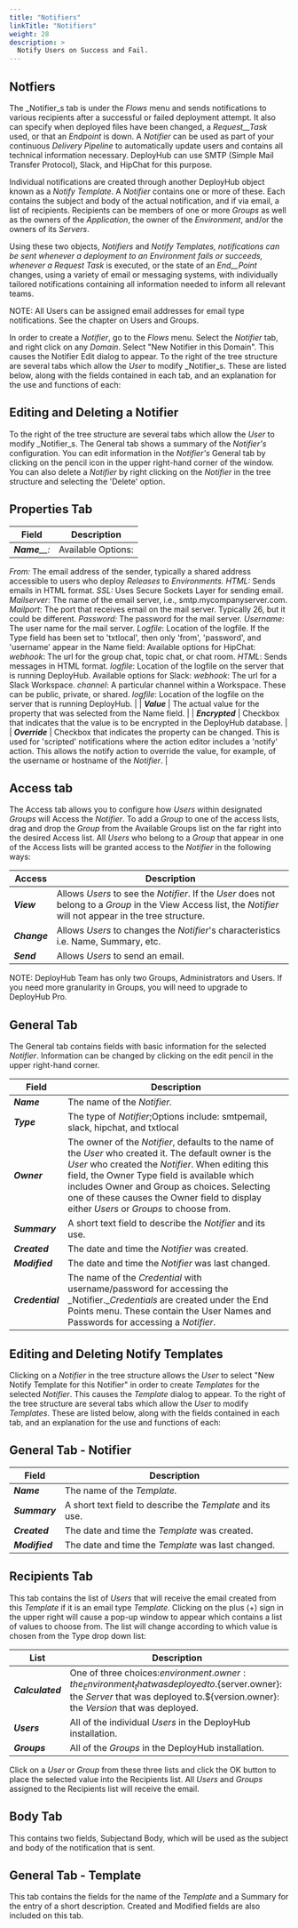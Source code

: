 ```yaml
---
title: "Notifiers"
linkTitle: "Notifiers"
weight: 28
description: >
  Notify Users on Success and Fail.
---
```


## Notfiers

The _Notifier_s tab is under the _Flows_ menu and sends notifications to various recipients after a successful or failed deployment attempt. It also can specify when deployed files have been changed, a _Request__Task_ used, or that an _Endpoint_ is down. A _Notifier_ can be used as part of your continuous _Delivery Pipeline_ to automatically update users and contains all technical information necessary. DeployHub can use SMTP (Simple Mail Transfer Protocol), Slack, and HipChat for this purpose.

Individual notifications are created through another DeployHub object known as a _Notify Template_. A _Notifier_ contains one or more of these. Each contains the subject and body of the actual notification, and if via email, a list of recipients. Recipients can be members of one or more _Groups_ as well as the owners of the _Application_, the owner of the _Environment_, and/or the owners of its _Servers_.

Using these two objects, _Notifiers_ and _Notify __Templates_, notifications can be sent whenever a deployment to an _Environment_ fails or succeeds, whenever a _Request__ Task_ is executed, or the state of an _End__Point_ changes, using a variety of email or messaging systems, with individually tailored notifications containing all information needed to inform all relevant teams.

NOTE: All Users can be assigned email addresses for email type notifications. See the chapter on Users and Groups.

In order to create a _Notifier_, go to the _Flows_ menu. Select the _Notifier_ tab, and right click on any _Domain_. Select "New Notifier in this Domain". This causes the Notifier Edit dialog to appear. To the right of the tree structure are several tabs which allow the _User_ to modify _Notifier_s. These are listed below, along with the fields contained in each tab, and an explanation for the use and functions of each:

## Editing and Deleting a Notifier

To the right of the tree structure are several tabs which allow the _User_ to modify _Notifier_s. The General tab shows a summary of the _Notifier's_ configuration. You can edit information in the _Notifier's_ General tab by clicking on the pencil icon in the upper right-hand corner of the window. You can also delete a _Notifier_ by right clicking on the _Notifier_ in the tree structure and selecting the 'Delete' option.

## Properties Tab

| Field | Description |
| --- | --- |
| _**Name**__:_ | Available Options:
_From:_ The email address of the sender, typically a shared address accessible to users who deploy _Releases_ to _Environments._
_HTML:_ Sends emails in HTML format.
_SSL:_ Uses Secure Sockets Layer for sending email.
_Mailserver_: The name of the email server, i.e., smtp.mycompanyserver.com.
_Mailport_: The port that receives email on the mail server. Typically 26, but it could be different.
_Password:_ The password for the mail server.
_Username_: The user name for the mail server.
_Logfile_: Location of the logfile.
If the Type field has been set to 'txtlocal', then only 'from', 'password', and 'username' appear in the Name field:
Available options for HipChat:
_webhook_: The url for the group chat, topic chat, or chat room.
_HTML_: Sends messages in HTML format.
_logfile_: Location of the logfile on the server that is running DeployHub.
Available options for Slack:
_webhook_: The url for a Slack Workspace.
_channel_: A particular channel within a Workspace. These can be public, private, or shared.
_logfile_: Location of the logfile on the server that is running DeployHub.
 |
| _**Value**_ | The actual value for the property that was selected from the Name field. |
| _**Encrypted**_ | Checkbox that indicates that the value is to be encrypted in the DeployHub database. |
| _**Override**_ | Checkbox that indicates the property can be changed. This is used for 'scripted' notifications where the action editor includes a 'notify' action. This allows the notify action to override the value, for example, of the username or hostname of the _Notifier_. |

## Access tab

The Access tab allows you to configure how _Users_ within designated _Groups_ will Access the _Notifier_. To add a _Group_ to one of the access lists, drag and drop the _Group_ from the Available Groups list on the far right into the desired Access list. All _Users_ who belong to a _Group_ that appear in one of the Access lists will be granted access to the _Notifier_ in the following ways:

| Access | Description |
| --- | --- |
| _**View**_ | Allows _Users_ to see the _Notifier_. If the _User_ does not belong to a _Group_ in the View Access list, the _Notifier_ will not appear in the tree structure. |
| _**Change**_ | Allows _Users_ to changes the _Notifier_'s characteristics i.e. Name, Summary, etc. |
| _**Send**_ | Allows _Users_ to send an email. |

NOTE: DeployHub Team has only two Groups, Administrators and Users. If you need more granularity in Groups, you will need to upgrade to DeployHub Pro.

## General Tab

The General tab contains fields with basic information for the selected _Notifier_. Information can be changed by clicking on the edit pencil in the upper right-hand corner.

| Field | Description |
| --- | --- |
| _**Name**_ | The name of the _Notifier._ |
| _**Type**_ | The type of _Notifier_;Options include: smtpemail, slack, hipchat, and txtlocal |
| _**Owner**_ | The owner of the _Notifier_, defaults to the name of the _User_ who created it. The default owner is the _User_ who created the _Notifier_. When editing this field, the Owner Type field is available which includes Owner and Group as choices. Selecting one of these causes the Owner field to display either _Users_ or _Groups_ to choose from. |
| _**Summary**_ | A short text field to describe the _Notifier_ and its use. |
| _**Created**_ | The date and time the _Notifier_ was created. |
| _**Modified**_ | The date and time the _Notifier_ was last changed. |
| _**Credential**_ | The name of the _Credential_ with username/password for accessing the _Notifier.__Credentials_ are created under the End Points menu. These contain the User Names and Passwords for accessing a _Notifier_. |

## Editing and Deleting Notify Templates

Clicking on a _Notifier_ in the tree structure allows the _User_ to select "New Notify Template for this Notifier" in order to create _Templates_ for the selected _Notifier_. This causes the _Template_ dialog to appear. To the right of the tree structure are several tabs which allow the _User_ to modify _Templates_. These are listed below, along with the fields contained in each tab, and an explanation for the use and functions of each:

## General Tab - Notifier

| Field | Description |
| --- | --- |
| _**Name**_ | The name of the _Template._ |
| _**Summary**_ | A short text field to describe the _Template_ and its use. |
| _**Created**_ | The date and time the _Template_ was created. |
| _**Modified**_ | The date and time the _Template_ was last changed. |

## Recipients Tab

This tab contains the list of _Users_ that will receive the email created from this _Template_ if it is an email type _Template_. Clicking on the plus (+) sign in the upper right will cause a pop-up window to appear which contains a list of values to choose from. The list will change according to which value is chosen from the Type drop down list:

| List | Description |
| --- | --- |
| _**Calculated**_ | One of three choices:${environment.owner}: the _Environment_ that was deployed to.${server.owner}: the _Server_ that was deployed to.${version.owner}: the _Version_ that was deployed. |
| _**Users**_ | All of the individual _Users_ in the DeployHub installation. |
| _**Groups**_ | All of the _Groups_ in the DeployHub installation. |

Click on a _User_ or _Group_ from these three lists and click the OK button to place the selected value into the Recipients list. All _Users_ and _Groups_ assigned to the Recipients list will receive the email.

## Body Tab

This contains two fields, Subjectand Body, which will be used as the subject and body of the notification that is sent.

## General Tab - Template

This tab contains the fields for the name of the _Template_ and a Summary for the entry of a short description. Created and Modified fields are also included on this tab.
